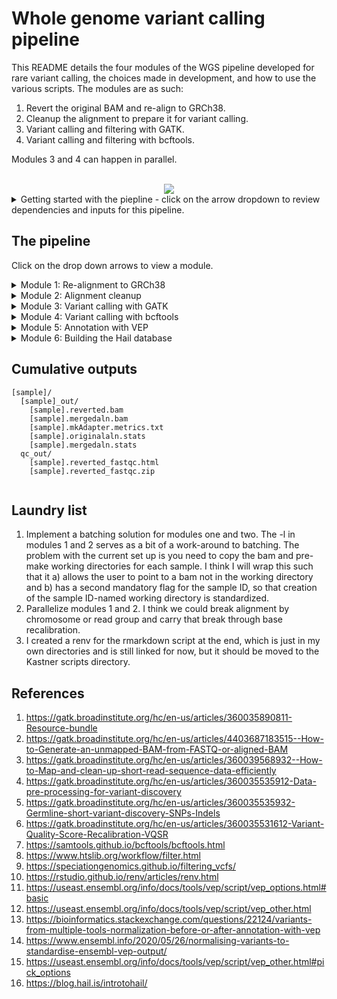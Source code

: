 # Whole genome variant calling pipeline 

This README details the four modules of the WGS pipeline developed for rare variant calling, the choices made in development, and how to use the various scripts. The modules are as such:
1. Revert the original BAM and re-align to GRCh38.
2. Cleanup the alignment to prepare it for variant calling.
3. Variant calling and filtering with GATK.
4. Variant calling and filtering with bcftools.

Modules 3 and 4 can happen in parallel. 

<br />

<div align="center">
  <img src="https://github.com/user-attachments/assets/4fa4b648-50c5-44e8-8d72-dd2d4d546bca"> 
</div>


<details> 

<summary>
Getting started with the piepline - click on the arrow dropdown to review dependencies and inputs for this pipeline. 
</summary>

## Dependencies

```
picard/3.2.0
bwa-mem/2 2.2.1
fastqc/0.12.1
samtools/1.19
GATK/4.6.0.0
bcftools/1.19
R
```

**You will also need the dependencies managed by a renv that can be found here: https://github.com/Nadolina/WGS-renv.git.** If you plan to copy the pipeline to another location, please follow the recommendations in (10) to clone the renv. You would then also need to modify the path to the renv in the Rmd. If you are in the Kastner group and using the shared installation of the pipeline, you do not need to clone the renv as there is already a shared clone. 

If you so choose, you can install the R packages manually instead, but this does not guarantee versioning. You will need: 

```
ggplot2
vcfR
readr
tidyverse
data.table
dplyr
kableExtra
stringr
```


## Where do we start?

```
[sample]/
  [sample].bam
  [sample].bam.bai
  [sample].filtered.vcf.gz
  [sample].filtered.vcf.gz
  [sample].g.vcf.gz
  [sample].g.vcf.gz.tbi 
```

Most of our files come from NISC. We typically get three files of importance (the bam, and the two vcf.gz files), along with their indexes, which are usually necessary for performing downstreams analysis but can be recreated easily. Some people in our group use the gVCF or VCF for annotation and variant interpretation. Others perform their own variant calling (generating their own gVCF and VCF) from the BAM. The problem with the majority of our BAM files, is that they are aligned to GRCh37. This pipeline is an effort to re-align everything to GRCh38, which is a newer and more accurate reference genome. Additionally, the goal of this pipeline is to internally standardize variant calling workflows. _So, we need to start by extracting the sequence reads from the aligned BAM providied by NISC_.


## Inputs 

1. The [sample].bam and its index, [sample].bam.bai
2. GRCh38 with decoys and other accompanying files (/data/Kastner_PFS/references/HG38/) (1)

With the current pipeline configuration, I recommend setting up your working directory as such: 

```
[sample 1]/
  *bam
  *bam.bai
[sample 2]/
  *bam 
  *bam.bai 
[sample n]/
  *bam 
  *bam.bai
batch-[rundate].txt
```
Where the batch text file contains one sample ID per line, which corresponds to their directory names

</details>

## The pipeline 

Click on the drop down arrows to view a module. 

<details>
<summary>Module 1: Re-alignment to GRCh38</summary>

### Module 1: Re-alignment 

The process of extracting reads from an aligned BAM mostly adheres to the instructions in (2). This extracts the sequences, and removes alignment features, producing an unaligned BAM (uBAM). Then, we mark any adapters which may be artifacts from sequencing and can interfere with alignment. MarkIlluminaAdapters produces a new BAM with these demarcations, as well as a metrics file describing the adapters found, but for space, the demarcated BAM is deleted, and the metrics are retained. In the last step, I pipeline the adapter-marked bam through SamToFastq, bwa-mem2 alignment to GRCh38 with decoys, and MergeBamAlignment to concatenate the unmapped reads back to the final bam. 

Samtools stats is run on both the original and final bam. Fastqc is run on the reverted bam to look at the quality of the sequence reads. 

<div align="center">
  <img src="https://github.com/user-attachments/assets/5df34f9f-9167-4ac3-8ec9-7742378c3a49">
</div>

```
batch --mem=[] --cpus-per-task=[] --gres=lscratch:[] pre-process-pipe.sh -b [original bam]
  OR
sbatch --mem=[] --cpus-per-task=[] --gres=lscratch:[] pre-process-pipe.sh -l [location]

  You need to pass EITHER -b or -l, but NOT BOTH.
  The -l [locations] option will look in the folder for anything that matches *.bam, so ensure the bam of interest is the only *.bam in the folder provided.

  -l pass the path to the directory containing the bam; allows user to loop through a text file containing locations (like a batch)
  -b pass the bam file 
```
<br />
The -l option was implemented here as a temporary solution to passing batches, but the bam still needs to be copied into your working directory (the location) because the script moves into that directory. For the -l to work on a batch, you currently need to loop through a textfile with one location per line. It will work best if you use the prescribed working directory structure in "Inputs", where sample directories are named for sample IDs. This is because the -l looks for anything named *bam in the directory provided. For example: 

```
while read loc; do sbatch --mem=129g --cpus-per-task=16 --gres=lscratch:400  $SCRIPTS/pre-process-pipe.sh -l $loc ; done < HC-batch-091324.txt
```

It is on my to-do list to wrap these scripts such as to accept a batch list as input. 

</details>

<details>
<summary>Module 2: Alignment cleanup</summary>

### Module 2: Alignment cleanup 

This module follows instructions from GATK's pre-variant calling recommendations (4). Alignment cleanup involves marking duplicate read pairs and base quality score recalibration. Duplicate read pairs can arise from the same DNA fragments in sequencing, and unless marked variant callers may consider them as independent sequences, which would be inaccurate. Here we fully remove duplicate read pairs. 

Base recalibration models the base quality scores using prior knowledge of variant sites, to identify patterns of sequencing bias. The model is applied to the bam to correct these biases. GATK documentation then recommends running a second round of BQSR for quality assurance. The second model isn't applied, but instead we compare the models with CovariateAnalysis, which produces a pdf summary of the results. The documentation does not explain what the QC value is, but I assume it is to confirm that a the first model was adequate for correction and that a second would be of little benefit, or in fact introduce over-correction. 

<div align="center">
  <img src="https://github.com/user-attachments/assets/0cd58f81-0d37-46cc-a711-7d775abab496">
</div>

<br />

```
sbatch --mem=[] --cpus-per-task=[] --gres=lscratch:[] --time=days-hours:minutes:seconds alignment_cleanup.sh [arguments]

  -l pass the path to the directory containing the bam; allows user to loop through a text file containing locations (like a batch)
  -b merged bam alignment
  -r start script after markduplicates spark, no input just pass the flag; ie./ if your previous run fails but generated the *markdups_sort.bam correctly (OPTIONAL)
  -h help
```
The -l here works in the same way as in module 1, where you have to loop through the textfile. 

</details>

<details>
<summary>Module 3: Variant calling with GATK</summary>

### Module 3: Variant calling with GATK 

GATK variant calling mostly subscribes to the recommendations in GATK's documentation and tutorials (5). At this point, the pipeline becomes more parallelized. I generate Biowulf swarms to run HaplotypeCaller on each chromosome of each sample in parallel (A). I combine chromosome gVCFs produced by HaplotypeCaller across samples with GATKs CombineGVCFs, resulting in 24 gVCFs (B). Documentation recommends using GenomicsDB for this gVCF gathering step, but for ease of use I chose CombineGVCFs. The chromosome-combined gVCFs are then genotyped (C). 

After genotyping, we then need to filter the called variants. GATK has a program for this called Variant Quality Score Recalibration, which is akin to BQSR. Again using prior knowledge from curated datasets like dnsnp and 1000Genomes, and annotations in our VCF, VariantRecalibrator tries to model variant scores that are likely to be true variants. This model works is data greedy, so we combined all the gentotyped CHRn-VCFs into a single VCF (D). Then we generate one VariantRecalibrator model for SNPs and another for indels (E,F), as recommended by GATK documentation (6). The models are applied back to the VCF to organize variants into tranches, effectively filtering them. The SNP model is applied first (G), and then the indel model (H), resulting in a fully variant quality score recalibrated VCF. 

<div align="center">
  <img src="https://github.com/user-attachments/assets/c7eea530-4b99-40a7-9576-b9506fbb4042">
</div>

<br />

```
sbatch --mem=[] --cpus-per-task=[] --gres=lscratch:[] variant_calling_GATK.sh -b [batchfile]

  -b textfile of locations of directories containing original BAM; one per line 
  -h help
```

As with previous modules, the -b mostly anticipates the structure prescribed in "Inputs", where each directory is named for it's sample ID. Unlike previous modules, -b can take the whole textfile as an input, rather than having to loop through it on the command line.

</details>

<details>
<summary>Module 4: Variant calling with bcftools </summary>

### Module 4: Variant calling with bcftools

<img align="right" src="https://github.com/user-attachments/assets/d4e7ec8d-7904-4bd1-b688-49e314005de4">

Lierature suggests using two or more variant callers, because there are several highly accurate SNP and indel callers available, and concordance between multiple callers lends confidence to  calls. In addition to GATK, this workflow performs variant calling with bcftools (7). This module also starts with the base recalibrated BAMs from the batch. Using the swarm functionality again, we run bcftools mpileup per chromosome, across samples, producing 24 VCFs. These VCFs are annotated with known alleles frequencies from the 1000 Genomes project, because the --prior-freqs flag is used in the bcftools call command to improve calling performance. 

<br />

Unlike GATK, bcftools does not have a model to perform filtering. There are various approaches to filtering, but most tutorials and documentation recommend a hard-filtering approach. My approach was largely informed by the recommendations in (8,9). In nearly all the VCFs we have received from NISC, you can see the same set of hard filters have been applied to SNPs and indels. These are very common filtering parameters and values. 

  ![image](https://github.com/user-attachments/assets/52d42b91-a062-4e3f-a992-4e35288c556b)

I wanted to make our filtering workflow a little more adaptable. Instead of applying the same filtering thresholds to all of our batches, I aim to identify thresholds that are tailored to the batch, to try to mitigate changes and biases in the batch. I take a subset (1%) of SNPs and indels from each batch, and extract their variant metrics. I identify the extreme outlier values in the subset using just quantiles, and apply those back to the whole batch of variants as filtering thresholds. For SNPs, we use the following metrics: variant quality, depth and mapping quality Z-score (MQBZ). MQBZ looks at the differences in mapping quality at heterozygous sites, because significant differences at the ALT allele could indicate a false positive. For indels, quality and depth are also used, as well as IMF, which is the fraction of reads supporting an indel.  

In the example below, you can see the range of quality values varies between Batch 1 and 2, with Batch 1 exhibiting on average higher quality values. If we were apply the same quality filter to both batches, we would remove more variants in Batch 2 than 1, and there is an increased chance we are removing true variants. The motivation is to try to accomodate those metric variations between batches, to retain as many true variants as possible. While this does mean the filtering thresholds won't be standardize and this can complicate methods reporting a bit, I expect that metrics should hold relatively steady between batches and so thresholds should be similar. This approach is more of a contingency than anything. 

<div align="center">
  <img src="https://github.com/user-attachments/assets/62bd4413-f982-483e-96db-c898d5c36ae1">
</div>

<br />

Because this approach varies with each batch, I wanted to ensure we had QC outputs describing the thresholds identified. So, the filtering program produces a report on the subset statistics, in the form of an HTML file so it can be viewed in any browser. Below is an example of one of the figures in the HTML report. 

<br />

<div align="center">
  <img src="https://github.com/user-attachments/assets/5c433fa2-e04e-44f8-9749-027a0f671d5d">
</div>

<br />

```
sbatch --mem=[] --cpus-per-task=[] --gres=lscratch:[] bcftools.sh -b [batch files with sample IDs]

-b  the same batch file as passed to GATK, one sample ID/location per line 
```

<br />


</details>

<details>
<summary>Module 5: Annotation with VEP </summary>

### Module 5: Annotation with VEP

This VEP annotation (11) script simply accepts a VCF as input, which means it can be run on any VCF that you would like. The script will:
1. check for compression and indexing and perform both if needed
2. sort and normalize the VCF according to recommendations from ensembl and other users (13,14)
3. generates a swarm for to annotate chromosomes in parallel
4. performs VEP filtering on each chromosome

Annotations employed include:
* HGVS
* CADD
* gnomADg and gnomAD joint
* SpliceAI
* MaxEntScan
* REVEL
* AlphaMissense
* ClinVar
* GERP

I also flag the "picked" variant according to their impact ranking. Please refer to (15) for more information on this --pick_flag. In addition to this I have also added a "CANONICAL" flag, which will indicate with just a "YES" if a given variant falls on a canonical transcript (11). 

After annotation, I apply a very simple filter of 'gnomADg_AF_grpmax < 0.1 or not gnomADg_AF_grpmax'. This just means I only retain variants that have a maximum population allele frequency (grpmax) of 0.1, or if they do have a grpmax AF at all, because absense from gnomAD may indicate the variant is rare. I also apply --only_matched, which will only retain consequence blocks that pass the prescribed filters, if a variant has more than one block. This is more useful if a variant has multiple recorded consequences, i.e./ "intron_variant&non_coding_transcript_variant" and "upstream_gene_variant", and one of your filters is to retain only intron variants. Then, the --only_matched would remove the upstream_gene_variant block. Allelic frequenices for a given variant do not change between blocks, so this does not really apply but I have included it nonetheless. 

After annotation and filtering you will have a *vcf and *filtered.vcf for each chromosome for a batch of samples. 

This VEP script just takes a VCF as input, so it can be applied to one or more samples from any variant caller. I pass batch VCFs from both GATK and bcftools to run-VEP.sh. VEP does not have sophisticated threading, parallelization or lscratch space, so I recommend only allocating 10-15g of memory across the biowulf default of 2 threads. 

```
sbatch --mem=[] --cpus-per-task=[] run-VEP.sh -v [VCF]

  -v VCF
  -h help
```

</details>

<details>
<summary>Module 6: Building the Hail database </summary>

### Module 6: Building the Hail database 

Hail is a database software designed specifically for managing genomic data, because standard dataframe options like SQL are not as sophisticated for this work (16). 1000 genomes, gnomAD and the UK Biobank among other large consortia employ Hail. Users can import a multi-sample VCF into Hail and construct a matrixtable, which can represent varying numbers of records and identifiers. Hail has extensive functionality for querying VCF data, aggregating statistics and performing annotation. 

The VCFs produced by VEP in the Module 5 are not quite ready for import into a Hail database. 

</details>

## Cumulative outputs

```
[sample]/
  [sample]_out/
    [sample].reverted.bam
    [sample].mergedaln.bam
    [sample].mkAdapter.metrics.txt
    [sample].originalaln.stats
    [sample].mergedaln.stats
  qc_out/
    [sample].reverted_fastqc.html
    [sample].reverted_fastqc.zip
    
```

## Laundry list 

1. Implement a batching solution for modules one and two. The -l in modules 1 and 2 serves as a bit of a work-around to batching. The problem with the current set up is you need to copy the bam and pre-make working directories for each sample. I think I will wrap this such that it a) allows the user to point to a bam not in the working directory and b) has a second mandatory flag for the sample ID, so that creation of the sample ID-named working directory is standardized. 
2. Parallelize modules 1 and 2. I think we could break alignment by chromosome or read group and carry that break through base recalibration.
3. I created a renv for the rmarkdown script at the end, which is just in my own directories and is still linked for now, but it should be moved to the Kastner scripts directory. 

## References 

1. https://gatk.broadinstitute.org/hc/en-us/articles/360035890811-Resource-bundle
2. https://gatk.broadinstitute.org/hc/en-us/articles/4403687183515--How-to-Generate-an-unmapped-BAM-from-FASTQ-or-aligned-BAM
3. https://gatk.broadinstitute.org/hc/en-us/articles/360039568932--How-to-Map-and-clean-up-short-read-sequence-data-efficiently
4. https://gatk.broadinstitute.org/hc/en-us/articles/360035535912-Data-pre-processing-for-variant-discovery
5. https://gatk.broadinstitute.org/hc/en-us/articles/360035535932-Germline-short-variant-discovery-SNPs-Indels
6. https://gatk.broadinstitute.org/hc/en-us/articles/360035531612-Variant-Quality-Score-Recalibration-VQSR
7. https://samtools.github.io/bcftools/bcftools.html
8. https://www.htslib.org/workflow/filter.html
9. https://speciationgenomics.github.io/filtering_vcfs/
10. https://rstudio.github.io/renv/articles/renv.html
11. https://useast.ensembl.org/info/docs/tools/vep/script/vep_options.html#basic
12. https://useast.ensembl.org/info/docs/tools/vep/script/vep_other.html
13. https://bioinformatics.stackexchange.com/questions/22124/variants-from-multiple-tools-normalization-before-or-after-annotation-with-vep
14. https://www.ensembl.info/2020/05/26/normalising-variants-to-standardise-ensembl-vep-output/
15. https://useast.ensembl.org/info/docs/tools/vep/script/vep_other.html#pick_options
16. https://blog.hail.is/introtohail/


